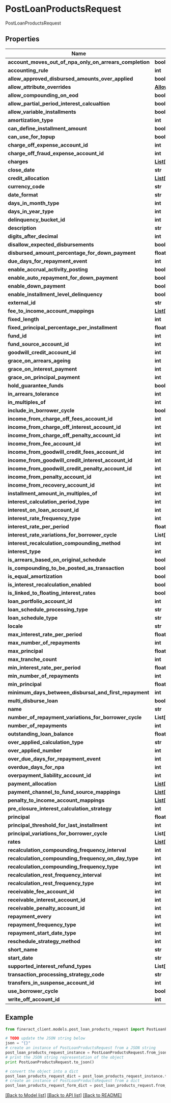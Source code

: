 # PostLoanProductsRequest

PostLoanProductsRequest

## Properties

Name | Type | Description | Notes
------------ | ------------- | ------------- | -------------
**account_moves_out_of_npa_only_on_arrears_completion** | **bool** |  | [optional] 
**accounting_rule** | **int** |  | [optional] 
**allow_approved_disbursed_amounts_over_applied** | **bool** |  | [optional] 
**allow_attribute_overrides** | [**AllowAttributeOverrides**](AllowAttributeOverrides.md) |  | [optional] 
**allow_compounding_on_eod** | **bool** |  | [optional] 
**allow_partial_period_interest_calcualtion** | **bool** |  | [optional] 
**allow_variable_installments** | **bool** |  | [optional] 
**amortization_type** | **int** |  | [optional] 
**can_define_installment_amount** | **bool** |  | [optional] 
**can_use_for_topup** | **bool** |  | [optional] 
**charge_off_expense_account_id** | **int** |  | [optional] 
**charge_off_fraud_expense_account_id** | **int** |  | [optional] 
**charges** | [**List[ChargeData]**](ChargeData.md) |  | [optional] 
**close_date** | **str** |  | [optional] 
**credit_allocation** | [**List[CreditAllocationData]**](CreditAllocationData.md) |  | [optional] 
**currency_code** | **str** |  | [optional] 
**date_format** | **str** |  | [optional] 
**days_in_month_type** | **int** |  | [optional] 
**days_in_year_type** | **int** |  | [optional] 
**delinquency_bucket_id** | **int** |  | [optional] 
**description** | **str** |  | [optional] 
**digits_after_decimal** | **int** |  | [optional] 
**disallow_expected_disbursements** | **bool** |  | [optional] 
**disbursed_amount_percentage_for_down_payment** | **float** |  | [optional] 
**due_days_for_repayment_event** | **int** |  | [optional] 
**enable_accrual_activity_posting** | **bool** |  | [optional] 
**enable_auto_repayment_for_down_payment** | **bool** |  | [optional] 
**enable_down_payment** | **bool** |  | [optional] 
**enable_installment_level_delinquency** | **bool** |  | [optional] 
**external_id** | **str** |  | [optional] 
**fee_to_income_account_mappings** | [**List[GetLoanFeeToIncomeAccountMappings]**](GetLoanFeeToIncomeAccountMappings.md) |  | [optional] 
**fixed_length** | **int** |  | [optional] 
**fixed_principal_percentage_per_installment** | **float** |  | [optional] 
**fund_id** | **int** |  | [optional] 
**fund_source_account_id** | **int** |  | [optional] 
**goodwill_credit_account_id** | **int** |  | [optional] 
**grace_on_arrears_ageing** | **int** |  | [optional] 
**grace_on_interest_payment** | **int** |  | [optional] 
**grace_on_principal_payment** | **int** |  | [optional] 
**hold_guarantee_funds** | **bool** |  | [optional] 
**in_arrears_tolerance** | **int** |  | [optional] 
**in_multiples_of** | **int** |  | [optional] 
**include_in_borrower_cycle** | **bool** |  | [optional] 
**income_from_charge_off_fees_account_id** | **int** |  | [optional] 
**income_from_charge_off_interest_account_id** | **int** |  | [optional] 
**income_from_charge_off_penalty_account_id** | **int** |  | [optional] 
**income_from_fee_account_id** | **int** |  | [optional] 
**income_from_goodwill_credit_fees_account_id** | **int** |  | [optional] 
**income_from_goodwill_credit_interest_account_id** | **int** |  | [optional] 
**income_from_goodwill_credit_penalty_account_id** | **int** |  | [optional] 
**income_from_penalty_account_id** | **int** |  | [optional] 
**income_from_recovery_account_id** | **int** |  | [optional] 
**installment_amount_in_multiples_of** | **int** |  | [optional] 
**interest_calculation_period_type** | **int** |  | [optional] 
**interest_on_loan_account_id** | **int** |  | [optional] 
**interest_rate_frequency_type** | **int** |  | [optional] 
**interest_rate_per_period** | **float** |  | [optional] 
**interest_rate_variations_for_borrower_cycle** | **List[int]** |  | [optional] 
**interest_recalculation_compounding_method** | **int** |  | [optional] 
**interest_type** | **int** |  | [optional] 
**is_arrears_based_on_original_schedule** | **bool** |  | [optional] 
**is_compounding_to_be_posted_as_transaction** | **bool** |  | [optional] 
**is_equal_amortization** | **bool** |  | [optional] 
**is_interest_recalculation_enabled** | **bool** |  | [optional] 
**is_linked_to_floating_interest_rates** | **bool** |  | [optional] 
**loan_portfolio_account_id** | **int** |  | [optional] 
**loan_schedule_processing_type** | **str** |  | [optional] 
**loan_schedule_type** | **str** |  | [optional] 
**locale** | **str** |  | [optional] 
**max_interest_rate_per_period** | **float** |  | [optional] 
**max_number_of_repayments** | **int** |  | [optional] 
**max_principal** | **float** |  | [optional] 
**max_tranche_count** | **int** |  | [optional] 
**min_interest_rate_per_period** | **float** |  | [optional] 
**min_number_of_repayments** | **int** |  | [optional] 
**min_principal** | **float** |  | [optional] 
**minimum_days_between_disbursal_and_first_repayment** | **int** |  | [optional] 
**multi_disburse_loan** | **bool** |  | [optional] 
**name** | **str** |  | [optional] 
**number_of_repayment_variations_for_borrower_cycle** | **List[int]** |  | [optional] 
**number_of_repayments** | **int** |  | [optional] 
**outstanding_loan_balance** | **float** |  | [optional] 
**over_applied_calculation_type** | **str** |  | [optional] 
**over_applied_number** | **int** |  | [optional] 
**over_due_days_for_repayment_event** | **int** |  | [optional] 
**overdue_days_for_npa** | **int** |  | [optional] 
**overpayment_liability_account_id** | **int** |  | [optional] 
**payment_allocation** | [**List[AdvancedPaymentData]**](AdvancedPaymentData.md) |  | [optional] 
**payment_channel_to_fund_source_mappings** | [**List[GetLoanPaymentChannelToFundSourceMappings]**](GetLoanPaymentChannelToFundSourceMappings.md) |  | [optional] 
**penalty_to_income_account_mappings** | [**List[ChargeToGLAccountMapper]**](ChargeToGLAccountMapper.md) |  | [optional] 
**pre_closure_interest_calculation_strategy** | **int** |  | [optional] 
**principal** | **float** |  | [optional] 
**principal_threshold_for_last_installment** | **int** |  | [optional] 
**principal_variations_for_borrower_cycle** | **List[int]** |  | [optional] 
**rates** | [**List[RateData]**](RateData.md) |  | [optional] 
**recalculation_compounding_frequency_interval** | **int** |  | [optional] 
**recalculation_compounding_frequency_on_day_type** | **int** |  | [optional] 
**recalculation_compounding_frequency_type** | **int** |  | [optional] 
**recalculation_rest_frequency_interval** | **int** |  | [optional] 
**recalculation_rest_frequency_type** | **int** |  | [optional] 
**receivable_fee_account_id** | **int** |  | [optional] 
**receivable_interest_account_id** | **int** |  | [optional] 
**receivable_penalty_account_id** | **int** |  | [optional] 
**repayment_every** | **int** |  | [optional] 
**repayment_frequency_type** | **int** |  | [optional] 
**repayment_start_date_type** | **int** |  | [optional] 
**reschedule_strategy_method** | **int** |  | [optional] 
**short_name** | **str** |  | [optional] 
**start_date** | **str** |  | [optional] 
**supported_interest_refund_types** | **List[str]** |  | [optional] 
**transaction_processing_strategy_code** | **str** |  | [optional] 
**transfers_in_suspense_account_id** | **int** |  | [optional] 
**use_borrower_cycle** | **bool** |  | [optional] 
**write_off_account_id** | **int** |  | [optional] 

## Example

```python
from fineract_client.models.post_loan_products_request import PostLoanProductsRequest

# TODO update the JSON string below
json = "{}"
# create an instance of PostLoanProductsRequest from a JSON string
post_loan_products_request_instance = PostLoanProductsRequest.from_json(json)
# print the JSON string representation of the object
print PostLoanProductsRequest.to_json()

# convert the object into a dict
post_loan_products_request_dict = post_loan_products_request_instance.to_dict()
# create an instance of PostLoanProductsRequest from a dict
post_loan_products_request_form_dict = post_loan_products_request.from_dict(post_loan_products_request_dict)
```
[[Back to Model list]](../README.md#documentation-for-models) [[Back to API list]](../README.md#documentation-for-api-endpoints) [[Back to README]](../README.md)


